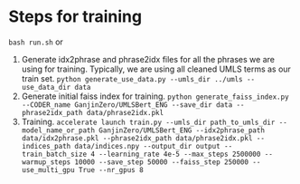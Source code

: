 # Steps for training
`bash run.sh` or 
1. Generate idx2phrase and phrase2idx files for all the phrases we are using for training. Typically, we are using all cleaned UMLS terms as our train set. `python generate_use_data.py --umls_dir ../umls --use_data_dir data`
2. Generate initial faiss index for training. `python generate_faiss_index.py --CODER_name GanjinZero/UMLSBert_ENG --save_dir data --phrase2idx_path data/phrase2idx.pkl`
3. Training. `accelerate launch train.py --umls_dir path_to_umls_dir --model_name_or_path GanjinZero/UMLSBert_ENG --idx2phrase_path data/idx2phrase.pkl --phrase2idx_path data/phrase2idx.pkl --indices_path data/indices.npy --output_dir output --train_batch_size 4 --learning_rate 4e-5 --max_steps 2500000 --warmup_steps 10000 --save_step 50000 --faiss_step 250000 --use_multi_gpu True --nr_gpus 8`